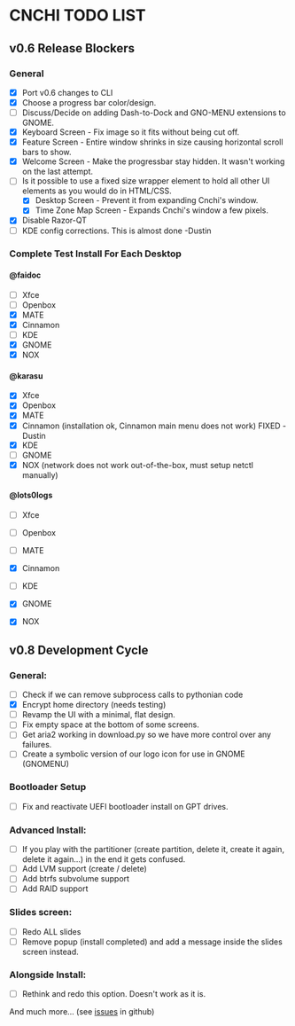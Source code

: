 # CNCHI TODO LIST

## v0.6 Release Blockers

### General
- [x] Port v0.6 changes to CLI
- [x] Choose a progress bar color/design.
- [ ] Discuss/Decide on adding Dash-to-Dock and GNO-MENU extensions to GNOME.
- [x] Keyboard Screen - Fix image so it fits without being cut off.
- [x] Feature Screen - Entire window shrinks in size causing horizontal scroll bars to show.
- [x] Welcome Screen - Make the progressbar stay hidden. It wasn't working on the last attempt.
- [ ] Is it possible to use a fixed size wrapper element to hold all other UI elements as you would do in HTML/CSS.
    - [x] Desktop Screen - Prevent it from expanding Cnchi's window.
    - [x] Time Zone Map Screen - Expands Cnchi's window a few pixels.
- [x] Disable Razor-QT
- [ ] KDE config corrections. This is almost done -Dustin

### Complete Test Install For Each Desktop

#### @faidoc

- [ ] Xfce
- [ ] Openbox
- [x] MATE
- [x] Cinnamon
- [ ] KDE
- [x] GNOME
- [x] NOX

#### @karasu

- [x] Xfce
- [x] Openbox
- [x] MATE
- [x] Cinnamon (installation ok, Cinnamon main menu does not work) FIXED -Dustin
- [x] KDE
- [ ] GNOME
- [x] NOX (network does not work out-of-the-box, must setup netctl manually)

#### @lots0logs

- [ ] Xfce
- [ ] Openbox
- [ ] MATE
- [x] Cinnamon
- [ ] KDE
- [x] GNOME
- [x] NOX


## v0.8 Development Cycle

### General:
 - [ ] Check if we can remove subprocess calls to pythonian code
 - [x] Encrypt home directory (needs testing)
 - [ ] Revamp the UI with a minimal, flat design.
 - [ ] Fix empty space at the bottom of some screens.
 - [ ] Get aria2 working in download.py so we have more control over any failures.
 - [ ] Create a symbolic version of our logo icon for use in GNOME (GNOMENU)

### Bootloader Setup
 - [ ] Fix and reactivate UEFI bootloader install on GPT drives.

### Advanced Install:
 - [ ] If you play with the partitioner (create partition, delete it, create it
   again, delete it again...) in the end it gets confused.
 - [ ] Add LVM support (create / delete)
 - [ ] Add btrfs subvolume support
 - [ ] Add RAID support

### Slides screen:
 - [ ] Redo ALL slides
 - [ ] Remove popup (install completed) and add a message inside the slides screen instead.

### Alongside Install:
 - [ ] Rethink and redo this option. Doesn't work as it is.

 
And much more... (see [issues](https://github.com/Antergos/Cnchi/issues?milestone=none&state=open) in github)
